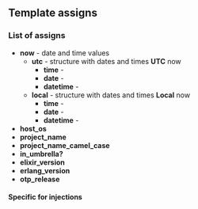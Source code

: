 ## Template assigns


### List of assigns

* **now** - date and time values 
    * **utc** - structure with dates and times **UTC** now
        * **time** - 
        * **date** -
        * **datetime** -
    * **local** - structure with dates and times **Local** now
        * **time** - 
        * **date** -
        * **datetime** -
* **host_os**
* **project_name**
* **project_name_camel_case**
* **in_umbrella?**
* **elixir_version**
* **erlang_version**
* **otp_release**

#### Specific for injections